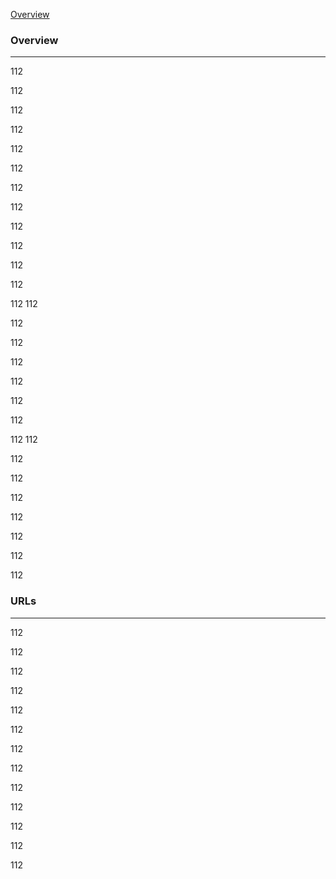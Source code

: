 [Overview](#URLs)

### Overview
---
112

112

112

112

112

112

112

112

112

112

112

112

112
112

112

112

112

112

112

112

112
112

112

112

112

112

112

112

112
### URLs
---
112

112

112

112

112

112

112

112

112

112

112

112

112